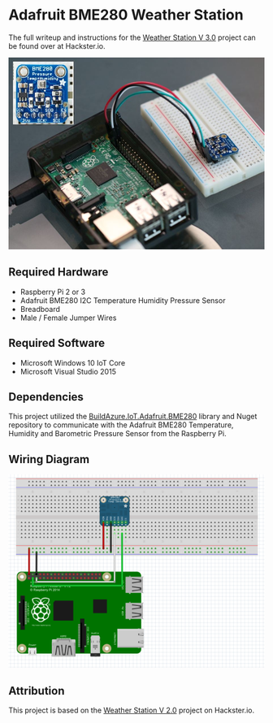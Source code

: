# Adafruit BME280 Weather Station

The full writeup and instructions for the [Weather Station V 3.0](https://www.hackster.io/23021/weather-station-v-3-0-b8b8bc) project can be found over at Hackster.io.

![Weather Station](WeatherStationBME280.jpg)

## Required Hardware

- Raspberry Pi 2 or 3
- Adafruit BME280 I2C Temperature Humidity Pressure Sensor
- Breadboard
- Male / Female Jumper Wires

## Required Software

- Microsoft Windows 10 IoT Core
- Microsoft Visual Studio 2015

## Dependencies

This project utilized the [BuildAzure.IoT.Adafruit.BME280](https://github.com/BuildAzure/BuildAzure.IoT.Adafruit.BME280) library and Nuget repository to communicate with the Adafruit BME280 Temperature, Humidity and Barometric Pressure Sensor from the Raspberry Pi.

## Wiring Diagram

![Weather Station Wiring Diagram](diagram/WiringDiagram.png)

## Attribution

This project is based on the [Weather Station V 2.0](https://www.hackster.io/windows-iot/weather-station-v-2-0-8abe16) project on Hackster.io.
